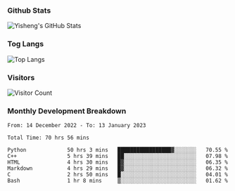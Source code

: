 ### Github Stats
![Yisheng's GitHub Stats](https://github-readme-stats-9qabuvhk1-gongyisheng.vercel.app/api?username=gongyisheng&count_private=true&show_icons=true)
### Tog Langs
![Top Langs](https://github-readme-stats-9qabuvhk1-gongyisheng.vercel.app/api/top-langs/?username=gongyisheng&layout=compact)
### Visitors
![Visitor Count](https://profile-counter.glitch.me/gongyisheng/count.svg)
### Monthly Development Breakdown
<!--START_SECTION:waka-->

```text
From: 14 December 2022 - To: 13 January 2023

Total Time: 70 hrs 56 mins

Python             50 hrs 3 mins   █████████████████▓░░░░░░░   70.55 %
C++                5 hrs 39 mins   ██░░░░░░░░░░░░░░░░░░░░░░░   07.98 %
HTML               4 hrs 30 mins   █▓░░░░░░░░░░░░░░░░░░░░░░░   06.35 %
Markdown           4 hrs 29 mins   █▓░░░░░░░░░░░░░░░░░░░░░░░   06.32 %
C                  2 hrs 50 mins   █░░░░░░░░░░░░░░░░░░░░░░░░   04.01 %
Bash               1 hr 8 mins     ▒░░░░░░░░░░░░░░░░░░░░░░░░   01.62 %
```

<!--END_SECTION:waka-->
